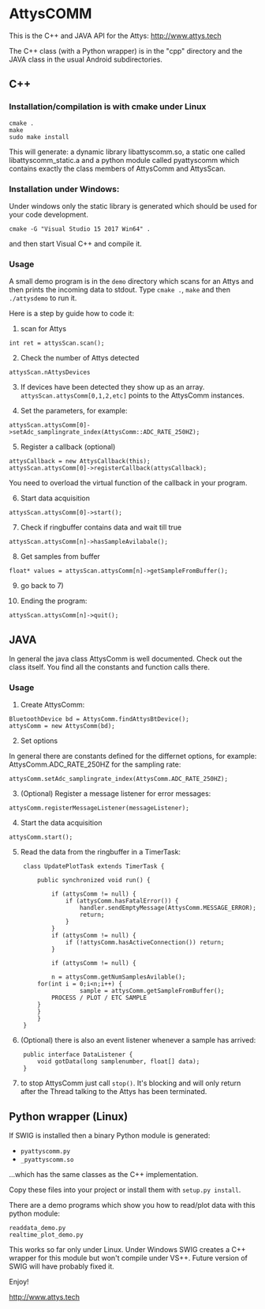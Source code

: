 # AttysCOMM


This is the C++ and JAVA API for the Attys: http://www.attys.tech


The C++ class (with a Python wrapper) is in the "cpp" directory and
the JAVA class in the usual Android subdirectories.


## C++

### Installation/compilation is with cmake under Linux

```
cmake .
make
sudo make install
```

This will generate: a dynamic library libattyscomm.so, a static
one called libattyscomm_static.a and a python module called
pyattyscomm which contains exactly the class members of AttysComm
and AttysScan.

### Installation under Windows:
Under windows only the static library is generated which
should be used for your code development.
```
cmake -G "Visual Studio 15 2017 Win64" .
```
and then start Visual C++ and compile it.

### Usage

A small demo program is in the `demo` directory which scans
for an Attys and then prints the incoming data to stdout.
Type `cmake .`, `make` and then `./attysdemo` to run it.

Here is a step by guide how to code it:

1. scan for Attys
```
int ret = attysScan.scan();
```

2. Check the number of Attys detected
```
attysScan.nAttysDevices
```

3. If devices have been detected they show up as an array.
`attysScan.attysComm[0,1,2,etc]` points to the AttysComm instances.

4. Set the parameters, for example:
```
attysScan.attysComm[0]->setAdc_samplingrate_index(AttysComm::ADC_RATE_250HZ);
```

5. Register a callback (optional)
```
attysCallback = new AttysCallback(this);
attysScan.attysComm[0]->registerCallback(attysCallback);
```
You need to overload the virtual function of the callback in your program.

6. Start data acquisition
```
attysScan.attysComm[0]->start();
```

7. Check if ringbuffer contains data and wait till true
```
attysScan.attysComm[n]->hasSampleAvilabale();
```

8. Get samples from buffer
```
float* values = attysScan.attysComm[n]->getSampleFromBuffer();
```

9. go back to 7)

10. Ending the program:
```
attysScan.attysComm[n]->quit();
```


## JAVA

In general the java class AttysComm is well documented.
Check out the class itself.
You find all the constants and function calls there.


### Usage


1. Create AttysComm:
```
BluetoothDevice bd = AttysComm.findAttysBtDevice();
attysComm = new AttysComm(bd);
```


2. Set options

In general there are constants defined for the differnet options,
for example: AttysComm.ADC_RATE_250HZ for the sampling rate:
```
attysComm.setAdc_samplingrate_index(AttysComm.ADC_RATE_250HZ);
```

3. (Optional) Register a message listener for error messages:
```
attysComm.registerMessageListener(messageListener);
```


4. Start the data acquisition
```
attysComm.start();
```

5. Read the data from the ringbuffer in a TimerTask:
```
    class UpdatePlotTask extends TimerTask {

        public synchronized void run() {

            if (attysComm != null) {
                if (attysComm.hasFatalError()) {
                    handler.sendEmptyMessage(AttysComm.MESSAGE_ERROR);
                    return;
                }
            }
            if (attysComm != null) {
                if (!attysComm.hasActiveConnection()) return;
            }

            if (attysComm != null) {

  	        n = attysComm.getNumSamplesAvilable();
		for(int i = 0;i<n;i++) {
                    sample = attysComm.getSampleFromBuffer();
		    PROCESS / PLOT / ETC SAMPLE
		}
	    }
        }
    }
```

6. (Optional) there is also an event listener whenever a sample has arrived:
```
    public interface DataListener {
        void gotData(long samplenumber, float[] data);
    }
```
7. to stop AttysComm just call `stop()`.
It's blocking and will only return after the Thread talking to the Attys has been terminated.



## Python wrapper (Linux)

If SWIG is installed then a binary Python module is generated:

- `pyattyscomm.py`
- `_pyattyscomm.so`

...which has the same classes as the C++ implementation.

Copy these files into your project or install them with `setup.py install`.

There are a demo programs which show you how to read/plot data with this
python module:

```
readdata_demo.py
realtime_plot_demo.py
```

This works so far only under Linux. Under Windows SWIG creates
a C++ wrapper for this module but won't compile under VS++. Future
version of SWIG will have probably fixed it.




Enjoy!

http://www.attys.tech
